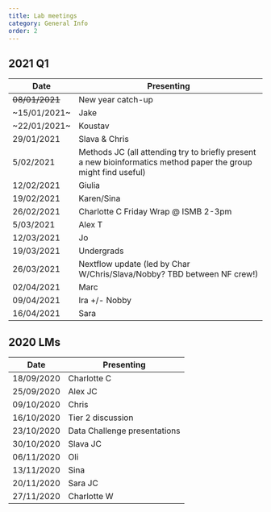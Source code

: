 ```yaml
---
title: Lab meetings
category: General Info
order: 2
---
```


## 2021 Q1
| Date | Presenting |
|-|-|
| ~~08/01/2021~~ | New year catch-up |
| ~15/01/2021~ | Jake |
| ~22/01/2021~ | Koustav |
| 29/01/2021 | Slava & Chris |
| 5/02/2021 | Methods JC (all attending try to briefly present a new bioinformatics method paper the group might find useful) |
| 12/02/2021 | Giulia |
| 19/02/2021 | Karen/Sina |
| 26/02/2021 | Charlotte C Friday Wrap @ ISMB 2-3pm |
| 5/03/2021 | Alex T |
| 12/03/2021 | Jo |
| 19/03/2021 | Undergrads|
| 26/03/2021 | Nextflow update (led by Char W/Chris/Slava/Nobby? TBD between NF crew!) |
| 02/04/2021 | Marc |
| 09/04/2021 | Ira +/- Nobby |
| 16/04/2021 | Sara


## 2020 LMs
| Date | Presenting |
|-|-|
| 18/09/2020 | Charlotte C |
| 25/09/2020 | Alex	JC |
| 09/10/2020 | Chris |
| 16/10/2020 | Tier 2 discussion |
| 23/10/2020 | Data Challenge presentations |
| 30/10/2020 | Slava JC |
| 06/11/2020 | Oli |
| 13/11/2020 | Sina |
| 20/11/2020 | Sara	JC |
| 27/11/2020 | Charlotte W |
